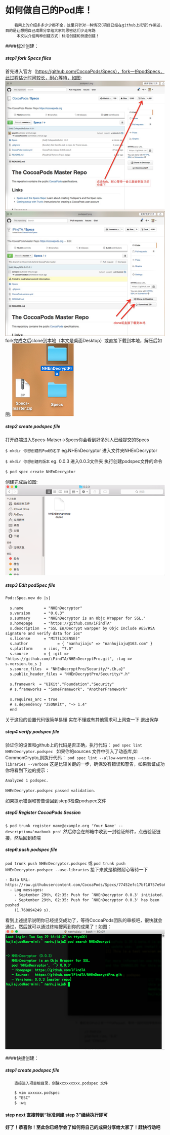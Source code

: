 # 如何做自己的Pod库！
```
 	看网上的介绍多多少少都不全，这里只针对一种情况(项目已经在github上托管)作阐述，目的是让想把自己成果分享给大家的思密达们少走弯路
	 本文以介绍两种创建方式：标准创建和快捷创建！
```
####标准创建：
##### step1 fork Specs files
首先进入官方（https://github.com/CocoaPods/Specs），fork一份podSpecs，此过程估计时间较长，耐心等待，如图:
![image](https://github.com/iFindTA/screenshots/blob/master/podspec1.jpg)
![image](https://github.com/iFindTA/screenshots/blob/master/podspec2.jpg)
fork完成之后clone到本地（本文是桌面Desktop）或直接下载到本地，解压后如图:
![image](https://github.com/iFindTA/screenshots/blob/master/podspec0.png)
##### step2 create podspec file
打开终端进入Specs-Matser->Specs你会看到好多别人已经提交的Specs

`$ mkdir 你想创建的Pod的名字` eg.NHEnDecryptor
进入文件夹NHEnDecryptor

`$ mkdir 你想创建的版本` eg. 0.0.3
进入0.0.3文件夹 执行创建podspec文件的命令

`$ pod spec create NHEnDecryptor`

创建完成后如图:
![image](https://github.com/iFindTA/screenshots/blob/master/podspec3.png)
##### step3 Edit podSpec file
```
Pod::Spec.new do |s|

  s.name         = "NHEnDecryptor"
  s.version      = "0.0.3"
  s.summary      = "NHEnDecryptor is an Objc Wrapper for SSL."
  s.homepage     = "https://github.com/iFindTA"
  s.description  = "SSL En/Decrypt warpper by Objc Include AES/RSA signature and verify data for ios"
  s.license      = "MIT(LICENSE)"
  s.author             = { "nanhujiaju" => "nanhujiaju@163.com" }
  s.platform     = :ios, "7.0"
  s.source       = { :git => "https://github.com/iFindTA/NHEnDecryptPro.git", :tag => s.version.to_s }
  s.source_files  = "NHEnDecryptPro/Security/*.{h,a}"
  s.public_header_files = "NHEnDecryptPro/Security/*.h"

  s.framework  = "UIKit","Foundation","Security"
  # s.frameworks = "SomeFramework", "AnotherFramework"

  s.requires_arc = true
  # s.dependency "JSONKit", "~> 1.4"
  end

```
关于这段的设置代码很简单易懂 实在不懂或有其他需求可上网查一下
退出保存

##### step4 verify podspec file
验证你的设置和github上的代码是否正确，执行代码：
`pod spec lint NHEnDecryptor.podspec ` 
如果你的sources 文件中引入了动态库,如CommonCrypto,则执行代码：
`pod spec lint --allow-warnings --use-libraries --verbose`
这是比较关键的一步，确保没有错误和警告，如果验证成功你将看到下边的提示：
```
Analyzed 1 podspec.

NHEnDecryptor.podspec passed validation.

```
如果提示错误和警告请回到step3检查podspec文件

##### step5 Register CocoaPods Session
`$ pod trunk register name@example.org 'Your Name' --description='macbook pro'`
然后你会在邮箱中收到一封验证邮件，点击验证链接，然后回到终端
##### step6 push podspec file
`pod trunk push NHEnDecryptor.podspec`
或
`pod trunk push NHEnDecryptor.podspec --use-libraries`
接下来就是稍微耐心等待一下
```
- Data URL: https://raw.githubusercontent.com/CocoaPods/Specs/77452efc17bf18757e9a6ab9b09d5a3d08b3f649/Specs/NHEnDecryptor/0.0.3/NHEnDecryptor.podspec.json
  - Log messages:
    - September 29th, 02:35: Push for `NHEnDecryptor 0.0.3' initiated.
    - September 29th, 02:35: Push for `NHEnDecryptor 0.0.3' has been pushed
    (1.760894249 s).

```
看到上述提示说明你已经提交成功了，等待CocoaPods团队的审核吧，很快就会通过，然后就可以通过终端搜索到你的成果了！如图：
![image](https://github.com/iFindTA/screenshots/blob/master/podspec4.png)

####快捷创建：
##### step1 create podspec file
```
	直接进入项目根目录，创建xxxxxxxxx.podspec 文件
```
```
	$ vim xxxxxx.podspec
    $ "ESC"
    $ :wq
```
#### step next 直接转到“标准创建 step 3”继续执行即可

#### 好了！恭喜你！至此你已经学会了如何将自己的成果分享给大家了！赶快行动吧